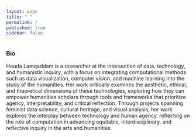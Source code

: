 ```yaml
---
layout: page
title: " "
permalink: /
published: true
sidebar: false
---
```



### Bio

Houda Lamqaddam is a researcher at the intersection of data, technology, and humanistic inquiry, with a focus on integrating computational methods such as data visualization, computer vision, and machine learning into the study of the humanities. Her work critically examines the aesthetic, ethical, and theoretical dimensions of these technologies, exploring how they can empower humanities scholars through tools and frameworks that prioritize agency, interpretability, and critical reflection. Through projects spanning feminist data science, cultural heritage, and visual analysis, her work explores the interplay between technology and human agency, reflecting on the role of computation in advancing equitable, interdisciplinary, and reflective inquiry in the arts and humanities.

&nbsp;
&nbsp;





